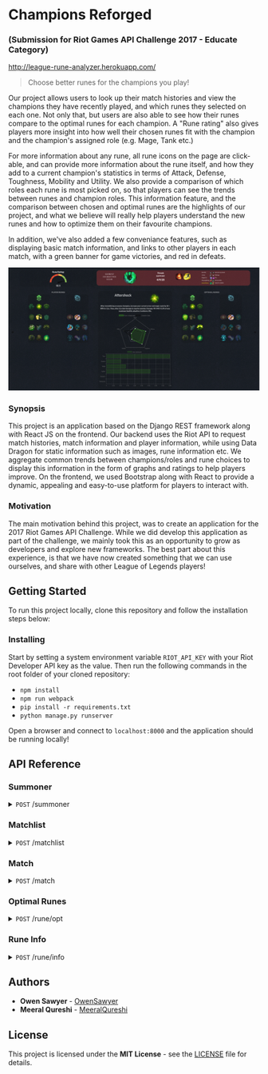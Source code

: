 # Champions Reforged

### (Submission for Riot Games API Challenge 2017 - Educate Category)

http://league-rune-analyzer.herokuapp.com/

> Choose better runes for the champions you play!

Our project allows users to look up their match histories and view the champions they have recently played, and which runes they selected on each one. Not only that, but users are also able to see how their runes compare to the optimal runes for each champion. A "Rune rating" also gives players more insight into how well their chosen runes fit with the champion and the champion's assigned role (e.g. Mage, Tank etc.)

For more information about any rune, all rune icons on the page are click-able, and can provide more information about the rune itself, and how they add to a current champion's statistics in terms of Attack, Defense, Toughness, Mobility and Utility. We also provide a comparison of which roles each rune is most picked on, so that players can see the trends between runes and champion roles. This information feature, and the comparison between chosen and optimal runes are the highlights of our project, and what we believe will really help players understand the new runes and how to optimize them on their favourite champions.

In addition, we've also added a few conveniance features, such as displaying basic match information, and links to other players in each match, with a green banner for game victories, and red in defeats.

![Champions Reforged](assets/img/screenshot.PNG?raw=true "Champions Reforged")

### Synopsis

This project is an application based on the Django REST framework along with React JS on the frontend. Our backend uses the Riot API to request match histories, match information and player information, while using Data Dragon for static information such as images, rune information etc. We aggregate common trends between champions/roles and rune choices to display this information in the form of graphs and ratings to help players improve. On the frontend, we used Bootstrap along with React to provide a dynamic, appealing and easy-to-use platform for players to interact with. 

### Motivation

The main motivation behind this project, was to create an application for the 2017 Riot Games API Challenge. While we did develop this application as part of the challenge, we mainly took this as an opportunity to grow as developers and explore new frameworks. The best part about this experience, is that we have now created something that we can use ourselves, and share with other League of Legends players!

## Getting Started


To run this project locally, clone this repository and follow the installation steps below:

### Installing

Start by setting a system environment variable `RIOT_API_KEY` with your Riot Developer API key as the value. Then run the following commands in the root folder of your cloned repository:

* `npm install`
* `npm run webpack`
* `pip install -r requirements.txt`
* `python manage.py runserver`

Open a browser and connect to `localhost:8000` and the application should be running locally!

## API Reference

### Summoner
<details>
  <summary><code>POST</code> /summoner</summary>
   
**Request body**
``` json
{
  "region": "NA1",
  "name": "Shimmerstar244"
}
```

**Response**
``` json
{
   "id": 48420758, 
   "accountId": 211278489, 
   "name": "Shimmerstar244", 
   "profileIconId": 3232, 
   "revisionDate": 1514581961000, 
   "summonerLevel": 40
}
```
</details>

### Matchlist
<details>
  <summary><code>POST</code> /matchlist</summary>
   
**Request body**
``` json
{
  "region": "NA1",
  "accountId": "211278489"
}
```

**Response**
``` json
{
   "matches":[
      {
         "champion":64,
         "lane":"JUNGLE",
         "role":"NONE",
         "season":9,
         "queue":850,
         "gameId":2682451832,
         "timestamp":1514580806035,
         "platformId":"NA1"
      },
      {
         "champion":131,
         "lane":"JUNGLE",
         "role":"NONE",
         "season":9,
         "queue":850,
         "gameId":2681752666,
         "timestamp":1514503296480,
         "platformId":"NA1"
      },
      {
         "champion":19,
         "lane":"JUNGLE",
         "role":"NONE",
         "season":9,
         "queue":850,
         "gameId":2680993198,
         "timestamp":1514415661700,
         "platformId":"NA1"
      },
      {
         "champion":203,
         "lane":"JUNGLE",
         "role":"NONE",
         "season":9,
         "queue":850,
         "gameId":2680236915,
         "timestamp":1514328992606,
         "platformId":"NA1"
      },
      {
         "champion":203,
         "lane":"JUNGLE",
         "role":"NONE",
         "season":9,
         "queue":850,
         "gameId":2679474643,
         "timestamp":1514241723526,
         "platformId":"NA1"
      },
      {
         "champion":67,
         "lane":"BOTTOM",
         "role":"SOLO",
         "season":9,
         "queue":850,
         "gameId":2678921014,
         "timestamp":1514157227627,
         "platformId":"NA1"
      },
      {
         "champion":19,
         "lane":"JUNGLE",
         "role":"NONE",
         "season":9,
         "queue":850,
         "gameId":2677965867,
         "timestamp":1514069123287,
         "platformId":"NA1"
      },
      {
         "champion":67,
         "lane":"BOTTOM",
         "role":"DUO",
         "season":9,
         "queue":850,
         "gameId":2677335343,
         "timestamp":1513987026175,
         "platformId":"NA1"
      },
      {
         "champion":18,
         "lane":"BOTTOM",
         "role":"DUO",
         "season":9,
         "queue":850,
         "gameId":2676393912,
         "timestamp":1513901698442,
         "platformId":"NA1"
      },
      {
         "champion":19,
         "lane":"TOP",
         "role":"DUO",
         "season":9,
         "queue":1010,
         "gameId":2675889004,
         "timestamp":1513828735654,
         "platformId":"NA1"
      },
      {
         "champion":127,
         "lane":"TOP",
         "role":"DUO",
         "season":9,
         "queue":1010,
         "gameId":2675870366,
         "timestamp":1513827085898,
         "platformId":"NA1"
      },
      {
         "champion":76,
         "lane":"JUNGLE",
         "role":"NONE",
         "season":9,
         "queue":850,
         "gameId":2675680334,
         "timestamp":1513812510280,
         "platformId":"NA1"
      },
      {
         "champion":127,
         "lane":"TOP",
         "role":"SOLO",
         "season":9,
         "queue":1010,
         "gameId":2675631742,
         "timestamp":1513809889299,
         "platformId":"NA1"
      },
      {
         "champion":55,
         "lane":"JUNGLE",
         "role":"NONE",
         "season":9,
         "queue":1010,
         "gameId":2675495591,
         "timestamp":1513798797662,
         "platformId":"NA1"
      },
      {
         "champion":90,
         "lane":"MID",
         "role":"SOLO",
         "season":9,
         "queue":1010,
         "gameId":2675501077,
         "timestamp":1513797011716,
         "platformId":"NA1"
      },
      {
         "champion":33,
         "lane":"TOP",
         "role":"DUO",
         "season":9,
         "queue":1010,
         "gameId":2675477585,
         "timestamp":1513795500912,
         "platformId":"NA1"
      },
      {
         "champion":32,
         "lane":"TOP",
         "role":"DUO",
         "season":9,
         "queue":1010,
         "gameId":2675114237,
         "timestamp":1513745276959,
         "platformId":"NA1"
      },
      {
         "champion":1,
         "lane":"TOP",
         "role":"DUO",
         "season":9,
         "queue":1010,
         "gameId":2675076317,
         "timestamp":1513743966257,
         "platformId":"NA1"
      },
      {
         "champion":22,
         "lane":"BOTTOM",
         "role":"DUO",
         "season":9,
         "queue":1010,
         "gameId":2675050954,
         "timestamp":1513742637344,
         "platformId":"NA1"
      },
      {
         "champion":55,
         "lane":"MID",
         "role":"SOLO",
         "season":9,
         "queue":1010,
         "gameId":2674919435,
         "timestamp":1513740558661,
         "platformId":"NA1"
      }
   ],
   "startIndex":0,
   "totalGames":149,
   "endIndex":20
}
```
</details>

### Match
<details>
  <summary><code>POST</code> /match</summary>
   
**Request body**
``` json
{
   "region": "NA1",
   "matchId": 2682451832,
   "accountId":211278489
}
```

**Response**
``` json
{
   "players":{
      "team2":[
         {
            "accountId":0,
            "championId":157,
            "summonerName":"Yasuo",
            "participantId":6,
            "platformId":"NA1"
         },
         {
            "accountId":0,
            "championId":5,
            "summonerName":"XinZhao",
            "participantId":7,
            "platformId":"NA1"
         },
         {
            "accountId":0,
            "championId":50,
            "summonerName":"Swain",
            "participantId":8,
            "platformId":"NA1"
         },
         {
            "accountId":0,
            "championId":25,
            "summonerName":"Morgana",
            "participantId":9,
            "platformId":"NA1"
         },
         {
            "accountId":0,
            "championId":36,
            "summonerName":"DrMundo",
            "participantId":10,
            "platformId":"NA1"
         }
      ],
      "team1":[
         {
            "accountId":34750034,
            "championId":112,
            "summonerName":"Darps",
            "participantId":1,
            "platformId":"NA1"
         },
         {
            "accountId":211278489,
            "championId":64,
            "summonerName":"Shimmerstar244",
            "participantId":2,
            "platformId":"NA1"
         },
         {
            "accountId":215680375,
            "championId":420,
            "summonerName":"A Small Radish",
            "participantId":3,
            "platformId":"NA1"
         },
         {
            "accountId":222810087,
            "championId":236,
            "summonerName":"Lanvon Pixbutts",
            "participantId":4,
            "platformId":"NA1"
         },
         {
            "accountId":35589883,
            "championId":44,
            "summonerName":"Jasonzar",
            "participantId":5,
            "platformId":"NA1"
         }
      ]
   },
   "deaths":1,
   "gameMode":"Classic",
   "map":"Summoner's Rift",
   "assists":8,
   "spell2":4,
   "kills":4,
   "win":"true",
   "championAttributes":{
      "toughness":2,
      "mobility":3,
      "attack":3,
      "defense":2,
      "utility":1
   },
   "champion":64,
   "championTags":[
      "Fighter",
      "Assassin"
   ],
   "runes":{
      "secondary":{
         "runes":[
            8243,
            8237
         ],
         "id":8200
      },
      "rating":80.0,
      "primary":{
         "runes":[
            8112,
            8143,
            8136,
            8105
         ],
         "id":8100
      }
   },
   "lane":"JUNGLE",
   "gameType":"Co-op vs. AI Intermediate Bot",
   "gameDuration":"0:18:23",
   "gameDate":"29/12/17",
   "championName":"LeeSin",
   "spell1":11
}
```
</details>

### Optimal Runes
<details>
  <summary><code>POST</code> /rune/opt</summary>
   
**Request body**
``` json
{
   "champion": "LeeSin",
   "role": "jungle"
}
```

**Response**
``` json
{
   "secondary":{
      "runes":[
         9111,
         8014
      ],
      "id":8000
   },
   "primary":{
      "runes":[
         8112,
         8143,
         8138,
         8105
      ],
      "id":8100
   }
}
```
</details>

### Rune Info
<details>
  <summary><code>POST</code> /rune/info</summary>
   
**Request body**
``` json
{
   "rune":8112,
   "championAttributes":{
      "toughness":2,
      "mobility":3,
      "attack":3,
      "defense":2,
      "utility":1
   }
}
```

**Response**
``` json
{
   "attributes":{
      "toughness":"1.481",
      "mobility":"2.444",
      "attack":"2.777",
      "defense":"1.185",
      "utility":"0.851"
   },
   "name":"Electrocute",
   "id":8112,
   "desc":"Hitting a champion with 3 separate attacks or abilities within 3 seconds deals bonus adaptive damage. Damage: 50 - 220 (+0.50 bonus AD, +0.3 AP) damage. Cooldown: 50 - 25s.",
   "roles":{
      "Support":"0",
      "Assassin":"0.352",
      "Marksman":"0.078",
      "Mage":"0.117",
      "Tank":"0.058",
      "Fighter":"0.392"
   },
   "category":8100
}
```
</details>

## Authors

* **Owen Sawyer** - [OwenSawyer](https://github.com/OwenSawyer)
* **Meeral Qureshi** - [MeeralQureshi](https://github.com/MeeralQureshi)

## License

This project is licensed under the **MIT License** - see the [LICENSE](LICENSE) file for details.
